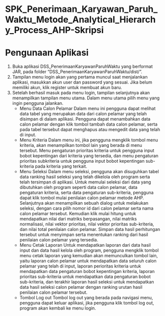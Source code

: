 # SPK_Penerimaan_Karyawan_Paruh_Waktu_Metode_Analytical_Hierarchy_Process_AHP-Skripsi

# Pengunaan Aplikasi
1. Buka aplikasi DSS_PenerimaanKaryawanParuhWaktu yang berformat JAR, pada folder “DSS_PenerimaanKaryawanParuhWaktu/dist/”.
2. Tampilan menu login akan yang pertama muncul saat menjalankan aplikasi, masukkan akun user dan password yang sesuai. Jika belum memiliki akun, klik register untuk membuat akun baru.
3. Setelah berhasil masuk pada menu login, tampilan selanjutnya akan menampilkan tampilan menu utama. Dalam menu utama pilih menu yang ingin pengguna jalankan.
   - Menu Data Calon Pelamar
Dalam menu ini pengguna dapat melihat data tabel yang merupakan data dari calon pelamar yang telah disimpan di dalam aplikasi. Pengguna dapat menambahkan data calon pelamar dengan klik tombol tambah data calon pelamar, serta pada tabel tersebut dapat menghapus atau mengedit data yang telah di input.
   - Menu Kriteria
Dalam menu ini, jika pengguna mengklik tombol menu kriteria, akan menampilkan tombol lain yang berada di menu tersebut. Menu pengaturan prioritas kriteria untuk pengguna input bobot kepentingan dari kriteria yang tersedia, dan menu pengaturan prioritas subkriteria untuk pengguna input bobot kepentingan sub-kriteria pada kriteria yang terkait.
   - Menu Seleksi
Dalam menu seleksi, pengguna akan disuguhkan tabel data ranking hasil seleksi yang telah dikelola oleh program serta telah tersimpan di aplikasi. Untuk memulai seleksi dari data yang dibutuhkan oleh program seperti data calon pelamar, data pengaturan kriteria, serta data pengaturan sub-kriteria, pengguna dapat klik tombol mulai penilaian calon pelamar metode AHP. Selanjutnya akan menampilkan sebuah dialog untuk melakukan seleksi, dengan cara pilih nomor id dari calon pelamar serta nama calon pelamar tersebut. Kemudian klik mulai hitung untuk mendapatkan nilai dari matriks berpasangan, nilai matriks normalisasi, nilai vektor prioritas, nilai vektor prioritas sub-kriteria, dan nilai total penilaian calon pelamar. Simpan data hasil perhitungan tersebut untuk menyimpan serta menentukan ranking dari hasil penilaian calon pelamar yang tersedia.
    - Menu Cetak Laporan
Untuk mendapatkan laporan dari data hasil input dan data hasil kelola oleh program, pengguna mengklik tombol menu cetak laporan yang kemudian akan memunculkan tombol lain, yaitu laporan calon pelamar untuk mendapatkan data seluruh calon pelamar yang telah di input, laporan perioritas kriteria untuk mendapatkan data pengaturan bobot kepentingan kriteria, laporan prioritas sub-kriteria untuk mendapatkan data pengaturan bobot sub-kriteria, dan terakhir laporan hasil seleksi untuk mendapatkan data hasil seleksi calon pelamar dengan ranking urutan hasil penilaian calon pelamar tersebut.
    - Tombol Log out
Tombol log out yang berada pada navigasi menu, pengguna dapat keluar aplikasi, jika pengguna klik tombol log out, program akan kembali ke menu login.
